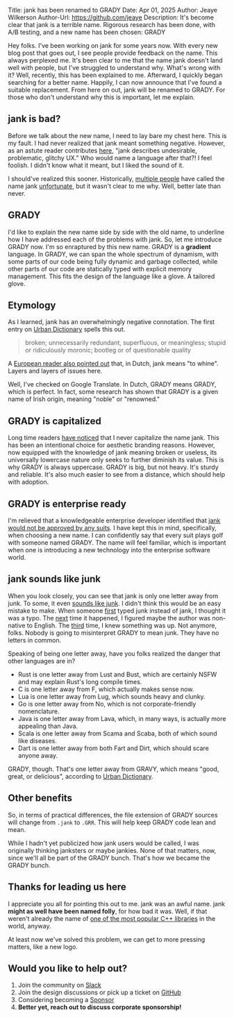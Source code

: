 Title: jank has been renamed to GRADY
Date: Apr 01, 2025
Author: Jeaye Wilkerson
Author-Url: https://github.com/jeaye
Description: It's become clear that jank is a terrible name. Rigorous research
             has been done, with A/B testing, and a new name has been chosen:
             GRADY

Hey folks. I've been working on jank for some years now. With every new blog post that goes out, I see
people provide feedback on the name. This always perplexed me. It's been clear to me that the
name jank doesn't land well with people, but I've struggled to understand why.
What's wrong with it? Well, recently, this has been explained to me. Afterward, I quickly began
searching for a better name. Happily, I can now announce that I've found a suitable replacement.
From here on out, jank will be renamed to GRADY. For those who don't understand why this is
important, let me explain.

## jank is bad?
Before we talk about the new name, I need to lay bare my chest here.
This is my fault. I had never realized that jank meant something negative.
However, as an astute reader contributes [here](https://news.ycombinator.com/item?id=32498703),
"jank describes undesirable, problematic, glitchy UX." Who would name a language
after that?! I feel foolish. I didn't know what it meant, but I liked the sound
of it.

I should've realized this sooner. Historically, [multiple people](https://www.reddit.com/r/ProgrammingLanguages/comments/1h2ubog/comment/lzm7t02)
have called the name jank
[unfortunate](https://news.ycombinator.com/item?id=32493883), but it wasn't
clear to me why. Well, better late than never.

## GRADY
I'd like to explain the new name side by side with the old name, to underline how
I have addressed each of the problems with jank. So, let me introduce GRADY now.
I'm so enraptured by this new name. GRADY is a **gradient** language. In GRADY, we
can span the whole spectrum of dynamism, with some parts of our code being fully
dynamic and garbage collected, while other parts of our code are statically typed
with explicit memory management. This fits the design of the language like a
glove. A tailored glove.

## Etymology
As I learned, jank has an overwhelmingly negative connotation. The first entry
on [Urban Dictionary](https://www.urbandictionary.com/define.php?term=jank)
spells this out.

> broken; unnecessarily redundant, superfluous, or meaningless; stupid or ridiculously moronic; bootleg or of questionable quality

A [European reader also pointed out](https://www.reddit.com/r/programming/comments/1hyc7ty/comment/m6geuf3/)
that, in Dutch, jank means "to whine". Layers and layers of issues here.

Well, I've checked on Google Translate. In Dutch, GRADY means GRADY, which is
perfect. In fact, some research has shown that GRADY is a given name of Irish
origin, meaning "noble" or "renowned."

## GRADY is capitalized
Long time readers [have noticed](https://news.ycombinator.com/item?id=42659600)
that I never capitalize the name jank. This
has been an intentional choice for aesthetic branding reasons. However, now equipped
with the knowledge of jank meaning broken or useless, its universally lowercase
nature only seeks to further diminish its value. This is why GRADY is always
uppercase. GRADY is big, but not heavy. It's sturdy and reliable. It's also much
easier to see from a distance, which should help with adoption.

## GRADY is enterprise ready
I'm relieved that a knowledgeable enterprise developer identified that
[jank would not be approved by any suits](https://www.reddit.com/r/Clojure/comments/1hyc8hs/comment/m6i2qbv/).
I have kept this in mind, specifically, when choosing a new name. I can
confidently say that every suit plays golf with someone named GRADY.
The name will feel familiar, which is important when one is introducing a new
technology into the enterprise software world.

## jank sounds like junk
When you look closely, you can see that jank is only one letter away from junk.
To some, it even [sounds like junk](https://news.ycombinator.com/item?id=42660589).
I didn't think this would be an easy mistake to make.
When someone [first](https://www.reddit.com/r/Clojure/comments/1g3p4m1/comment/ls06zgk/)
typed junk
instead of jank, I thought it was a typo. The
[next](https://www.reddit.com/r/Clojure/comments/1drgi40/comment/lavvscl/) time
it happened, I figured maybe the author was non-native to English. The
[third](https://github.com/jank-lang/jank/issues/307)
time, I knew something was up. Not anymore, folks. Nobody is going to misinterpret
GRADY to mean junk. They have no letters in common.

Speaking of being one letter away, have you folks realized the danger that other
languages are in?

* Rust is one letter away from Lust and Bust, which are certainly NSFW and may explain Rust's long compile times.
* C is one letter away from F, which actually makes sense now.
* Lua is one letter away from Lug, which sounds heavy and clunky.
* Go is one letter away from No, which is not corporate-friendly nomenclature.
* Java is one letter away from Lava, which, in many ways, is actually more appealing than Java.
* Scala is one letter away from Scama and Scaba, both of which sound like diseases.
* Dart is one letter away from both Fart and Dirt, which should scare anyone away.

GRADY, though. That's one letter away from GRAVY, which means "good, great, or
delicious", according to [Urban Dictionary](https://www.urbandictionary.com/define.php?term=gravy).

## Other benefits
So, in terms of practical differences, the file extension of GRADY sources
will change from `.jank` to `.GRR`. This will help keep GRADY code lean and mean.

While I hadn't yet publicized how jank users would be called, I was originally
thinking janksters or maybe jankies. None of that matters, now, since we'll all
be part of the GRADY bunch. That's how we became the GRADY bunch.

## Thanks for leading us here
I appreciate you all for pointing this out to me. jank was an awful name.
jank **might as well have been named folly**, for how bad it was. Well, if
that weren't already the name of
[one of the most popular C++ libraries](https://github.com/facebook/folly)
in the world, anyway.

At least now we've solved this problem, we can get to more pressing matters, like a new logo.

## Would you like to help out?
1. Join the community on [Slack](https://clojurians.slack.com/archives/C03SRH97FDK)
2. Join the design discussions or pick up a ticket on [GitHub](https://github.com/jank-lang/jank)
3. Considering becoming a [Sponsor](https://github.com/sponsors/jeaye) <span class="icon mr-1" style="color: rgb(201, 97, 152);"> <i class="gg-heart"></i></span>
4. **Better yet, reach out to discuss corporate sponsorship!**

